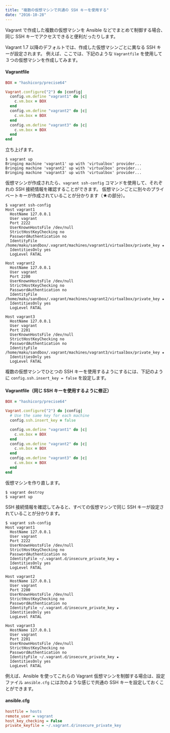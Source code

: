 ```yaml
---
title: "複数の仮想マシンで共通の SSH キーを使用する"
date: "2016-10-28"
---
```


Vagrant で作成した複数の仮想マシンを Ansible などでまとめて制御する場合、同じ SSH キーでアクセスできると便利だったりします。

Vagrant 1.7 以降のデフォルトでは、作成した仮想マシンごとに異なる SSH キーが設定されます。
例えば、ここでは、下記のような `Vagrantfile` を使用して３つの仮想マシンを作成してみます。

#### Vagrantfile

```ruby
BOX = "hashicorp/precise64"

Vagrant.configure("2") do |config|
  config.vm.define "vagrant1" do |c|
    c.vm.box = BOX
  end
  config.vm.define "vagrant2" do |c|
    c.vm.box = BOX
  end
  config.vm.define "vagrant3" do |c|
    c.vm.box = BOX
  end
end
```

立ち上げます。

```
$ vagrant up
Bringing machine 'vagrant1' up with 'virtualbox' provider...
Bringing machine 'vagrant2' up with 'virtualbox' provider...
Bringing machine 'vagrant3' up with 'virtualbox' provider...
```

仮想マシンが作成されたら、`vagrant ssh-config` コマンドを使用して、それぞれの SSH 接続情報を確認することができます。
仮想マシンごとに別々のプライベートキーが作成されていることが分かります（★の部分）。

```
$ vagrant ssh-config
Host vagrant1
  HostName 127.0.0.1
  User vagrant
  Port 2222
  UserKnownHostsFile /dev/null
  StrictHostKeyChecking no
  PasswordAuthentication no
  IdentityFile /home/maku/sandbox/.vagrant/machines/vagrant1/virtualbox/private_key ★
  IdentitiesOnly yes
  LogLevel FATAL

Host vagrant2
  HostName 127.0.0.1
  User vagrant
  Port 2200
  UserKnownHostsFile /dev/null
  StrictHostKeyChecking no
  PasswordAuthentication no
  IdentityFile /home/maku/sandbox/.vagrant/machines/vagrant2/virtualbox/private_key ★
  IdentitiesOnly yes
  LogLevel FATAL

Host vagrant3
  HostName 127.0.0.1
  User vagrant
  Port 2201
  UserKnownHostsFile /dev/null
  StrictHostKeyChecking no
  PasswordAuthentication no
  IdentityFile /home/maku/sandbox/.vagrant/machines/vagrant3/virtualbox/private_key ★
  IdentitiesOnly yes
  LogLevel FATAL
```

複数の仮想マシンでひとつの SSH キーを使用するようにするには、下記のように `config.ssh.insert_key = false` を設定します。

#### Vagrantfile（同じ SSH キーを使用するように修正）

```ruby
BOX = "hashicorp/precise64"

Vagrant.configure("2") do |config|
  # Use the same key for each machine
  config.ssh.insert_key = false

  config.vm.define "vagrant1" do |c|
    c.vm.box = BOX
  end
  config.vm.define "vagrant2" do |c|
    c.vm.box = BOX
  end
  config.vm.define "vagrant3" do |c|
    c.vm.box = BOX
  end
end
```

仮想マシンを作り直します。

```
$ vagrant destroy
$ vagrant up
```

SSH 接続情報を確認してみると、すべての仮想マシンで同じ SSH キーが設定されていることが分かります。

```
$ vagrant ssh-config
Host vagrant1
  HostName 127.0.0.1
  User vagrant
  Port 2222
  UserKnownHostsFile /dev/null
  StrictHostKeyChecking no
  PasswordAuthentication no
  IdentityFile ~/.vagrant.d/insecure_private_key ★
  IdentitiesOnly yes
  LogLevel FATAL

Host vagrant2
  HostName 127.0.0.1
  User vagrant
  Port 2200
  UserKnownHostsFile /dev/null
  StrictHostKeyChecking no
  PasswordAuthentication no
  IdentityFile ~/.vagrant.d/insecure_private_key ★
  IdentitiesOnly yes
  LogLevel FATAL

Host vagrant3
  HostName 127.0.0.1
  User vagrant
  Port 2201
  UserKnownHostsFile /dev/null
  StrictHostKeyChecking no
  PasswordAuthentication no
  IdentityFile ~/.vagrant.d/insecure_private_key ★
  IdentitiesOnly yes
  LogLevel FATAL
```

例えば、Ansible を使ってこれらの Vagrant 仮想マシンを制御する場合は、設定ファイル `ansible.cfg` には次のような感じで共通の SSH キーを設定しておくことができます。

#### ansible.cfg

```ini
hostfile = hosts
remote_user = vagrant
host_key_checking = False
private_keyfile = ~/.vagrant.d/insecure_private_key
```

